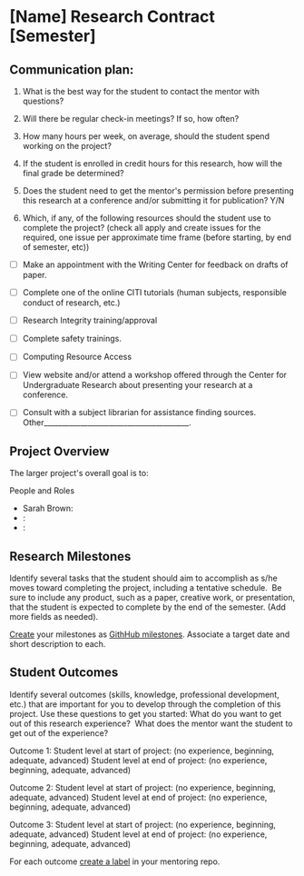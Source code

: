 # [Name] Research Contract [Semester]

## Communication plan:
<!-- delete or comment out any questions or sections that are irrelevant -->

1. What is the best way for the student to contact the mentor with questions?

1. Will there be regular check-in meetings? If so, how often?

1. How many hours per week, on average, should the student spend working on the project?

1. If the student is enrolled in credit hours for this research, how will the final grade be determined?

1. Does the student need to get the mentor's permission before presenting this research at a conference and/or submitting it for publication?  Y/N

1. Which, if any, of the following resources should the student use to complete the project? (check all apply and create issues for the required, one issue per approximate time frame (before starting, by end of semester, etc))
 - [ ] Make an appointment with the Writing Center for feedback on drafts of paper.
 - [ ] Complete one of the online CITI tutorials (human subjects, responsible conduct of research, etc.)
 - [ ] Research Integrity training/approval
 - [ ] Complete safety trainings.
 - [ ] Computing Resource Access
 - [ ] View website and/or attend a workshop offered through the Center for Undergraduate Research about presenting your research at a conference.
 - [ ] Consult with a subject librarian for assistance finding sources.
Other________________________________________.


## Project Overview

The larger project's overall goal is to:



People and Roles
 - Sarah Brown:
 - <student>:
 - <domain expert>:


## Research Milestones
Identify several tasks that the student should aim to accomplish as s/he moves toward completing the project, including a tentative schedule.  Be sure to include any product, such as a paper, creative work, or presentation, that the student is expected to complete by the end of the semester. (Add more fields as needed).

<!-- Example Research Milestones:
Identify six articles to read.
Successfully clone gene of interest.
Administer survey.
Submit proposal to present at Undergraduate Research Symposium.
Turn in the first draft for a final paper. -->

[Create](https://docs.github.com/en/issues/using-labels-and-milestones-to-track-work/creating-and-editing-milestones-for-issues-and-pull-requests) your milestones as [GithHub milestones](https://docs.github.com/en/issues/using-labels-and-milestones-to-track-work/about-milestones). Associate a target date and short description to each. 


## Student Outcomes
Identify several outcomes (skills, knowledge, professional development, etc.) that are important for you to develop through the completion of this project. Use these questions to get you started: What do you want to get out of this research experience?  What does the mentor want the student to get out of the experience?

<!-- Example skills outcomes:
Can identify relevant sources from library databases.
Learn to operate a thermocycler to complete PCR.
Can successfully use Final Cut Pro to edit my film.
Example content knowledge outcomes:
Be able to compare/contrast 3 different scholars' interpretations of "Brave New World."
Be able to summarize the latest research about the causes of depression among the elderly.
Be able to explain and understand the concepts behind the PCR technique and its application to the lab's work.

Example professional development outcomes:
To show my artwork in a gallery.
To attend a professional conference.
To create a writing sample/portfolio for graduate school applications.
To help me decide on my career options. -->

Outcome 1:
Student level at start of project: (no experience, beginning, adequate, advanced)
Student level at end of project: (no experience, beginning, adequate, advanced)

Outcome 2:
Student level at start of project: (no experience, beginning, adequate, advanced)
Student level at end of project: (no experience, beginning, adequate, advanced)

Outcome 3:
Student level at start of project: (no experience, beginning, adequate, advanced)
Student level at end of project: (no experience, beginning, adequate, advanced)
 
For each outcome [create a label](https://docs.github.com/en/issues/using-labels-and-milestones-to-track-work/managing-labels#creating-a-label) in your mentoring repo. 
